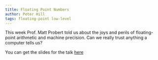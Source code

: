 ```yaml
---
title: Floating Point Numbers
author: Peter Hill
tags: floating-point low-level
---
```


This week Prof. Matt Probert told us about the joys and perils of
floating-point arithmetic and machine precision. Can we really trust
anything a computer tells us?

You can get the slides for the talk [here][slides]

[slides]: /slides/2018-07-27-FloatingPoint.pdf
